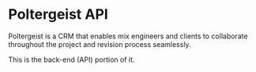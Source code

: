 # Poltergeist API
Poltergeist is a CRM that enables mix engineers and clients to collaborate throughout the project and revision process seamlessly.

This is the back-end (API) portion of it.

